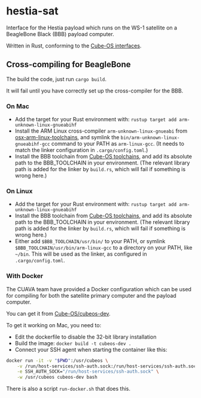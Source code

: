 # hestia-sat

Interface for the Hestia payload which runs on the WS-1 satellite on a BeagleBone Black (BBB) payload computer.

Written in Rust, conforming to the [Cube-OS interfaces](https://github.com/Cube-OS).

## Cross-compiling for BeagleBone

The build the code, just run `cargo build`.

It will fail until you have correctly set up the cross-compiler for the BBB.

### On Mac

* Add the target for your Rust environment with: 
  `rustup target add arm-unknown-linux-gnueabihf`
* Install the ARM Linux cross-compiler `arm-unknown-linux-gnueabi` from
  [osx-arm-linux-toolchains](https://github.com/thinkski/osx-arm-linux-toolchains), and symlink
  the `bin/arm-unknown-linux-gnueabihf-gcc` command to your PATH as `arm-linux-gcc`. (It needs to match the
  linker configuration in `.cargo/config.toml`.)
* Install the BBB toolchain from [Cube-OS toolchains](https://github.com/Cube-OS/toolchains/), and add its absolute
  path to the BBB_TOOLCHAIN in your environment. (The relevant library path is added for the linker by `build.rs`,
  which will fail if something is wrong here.)

### On Linux

* Add the target for your Rust environment with:
  `rustup target add arm-unknown-linux-gnueabihf`
* Install the BBB toolchain from [Cube-OS toolchains](https://github.com/Cube-OS/toolchains/), and add its absolute
  path to the BBB_TOOLCHAIN in your environment. (The relevant library path is added for the linker by `build.rs`,
  which will fail if something is wrong here.)
* Either add `$BBB_TOOLCHAIN/usr/bin/` to your PATH, or symlink `$BBB_TOOLCHAIN/usr/bin/arm-linux-gcc` to a directory
  on your PATH, like `~/bin`. This will be used as the linker, as configured in `.cargo/config.toml`.

### With Docker

The CUAVA team have provided a Docker configuration which can be used for compiling for both the
satellite primary computer and the payload computer.

You can get it from [Cube-OS/cubeos-dev](https://github.com/Cube-OS/cubeos-dev).

To get it working on Mac, you need to:

* Edit the dockerfile to disable the 32-bit library installation
* Build the image: `docker build -t cubeos-dev .`
* Connect your SSH agent when starting the container like this:

```sh
docker run -it -v "$PWD":/usr/cubeos \
    -v /run/host-services/ssh-auth.sock:/run/host-services/ssh-auth.sock:ro \
    -e SSH_AUTH_SOCK="/run/host-services/ssh-auth.sock" \
    -w /usr/cubeos cubeos-dev bash
```

There is also a script `run-docker.sh` that does this.
